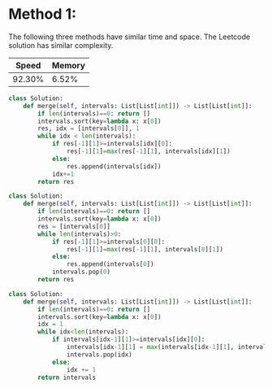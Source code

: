 # Method 1:
The following three methods have similar time and space. The Leetcode solution has similar complexity. 

|Speed|Memory|
|-|-|
|92.30%|6.52%|

```python {.line-numbers}
class Solution:
    def merge(self, intervals: List[List[int]]) -> List[List[int]]:
        if len(intervals)==0: return []
        intervals.sort(key=lambda x: x[0])
        res, idx = [intervals[0]], 1
        while idx < len(intervals):
            if res[-1][1]>=intervals[idx][0]:
                res[-1][1]=max(res[-1][1], intervals[idx][1])
            else:
                res.append(intervals[idx])
            idx+=1
        return res
```

```python {.line-numbers}
class Solution:
    def merge(self, intervals: List[List[int]]) -> List[List[int]]:
        if len(intervals)==0: return []
        intervals.sort(key=lambda x: x[0])
        res = [intervals[0]]
        while len(intervals)>0:
            if res[-1][1]>=intervals[0][0]:
                res[-1][1]=max(res[-1][1], intervals[0][1])
            else:
                res.append(intervals[0])
            intervals.pop(0)
        return res
```

```python {.line-numbers}
class Solution:
    def merge(self, intervals: List[List[int]]) -> List[List[int]]:
        if len(intervals)==0: return []
        intervals.sort(key=lambda x: x[0])
        idx = 1
        while idx<len(intervals):
            if intervals[idx-1][1]>=intervals[idx][0]:
                intervals[idx-1][1] = max(intervals[idx-1][1], intervals[idx][1])
                intervals.pop(idx)
            else:
                idx += 1
        return intervals
```
